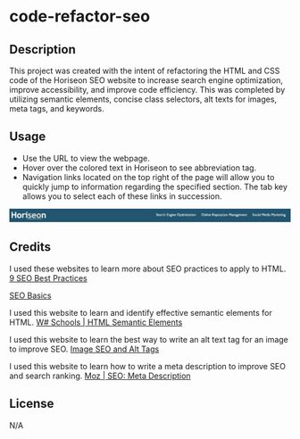 # code-refactor-seo

## Description

This project was created with the intent of refactoring the HTML and CSS code of the Horiseon SEO website to increase search engine optimization, improve accessibility, and improve code efficiency. This was completed by utilizing semantic elements, concise class selectors, alt texts for images, meta tags, and keywords. 

## Usage

- Use the URL to view the webpage.
- Hover over the colored text in Horiseon to see abbreviation tag.
- Navigation links located on the top right of the page will allow you to quickly jump to information regarding the specified section. The tab key allows you to select each of these links in succession.

![header and navigation](assets/images/nav-screenshot.png) 

## Credits 

I used these websites to learn more about SEO practices to apply to HTML.
[9 SEO Best Practices](https://www.semrush.com/blog/seo-best-practices/)

[SEO Basics](https://www.wordstream.com/blog/ws/2015/04/30/seo-basics#keyword_targeting)

I used this website to learn and identify effective semantic elements for HTML.
[W# Schools | HTML Semantic Elements](https://www.w3schools.com/html/html5_semantic_elements.asp)

I used this website to learn the best way to write an alt text tag for an image to improve SEO.
[Image SEO and Alt Tags](https://www.semrush.com/blog/image-seo/?kw=&cmp=US_SRCH_DSA_Blog_New_Ads_EN&label=dsa_pagefeed&Network=g&Device=c&utm_content=645576873352&kwid=dsa-1754979163805&cmpid=19583513418&agpid=146272654278&BU=Core&extid=60113850497&adpos=&gad=1&gclid=CjwKCAjw__ihBhADEiwAXEazJkkLLvYwkqHT-Beo-3Arp7EvNZ_B-V3IoMX_QhefEt6iDJGQp0VF9xoCj_8QAvD_BwE)

I used this website to learn how to write a meta description to improve SEO and search ranking.
[Moz | SEO: Meta Description](https://moz.com/learn/seo/meta-description)

## License
N/A